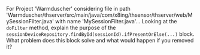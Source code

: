 For Project 'Warmduscher' considering file in path 'Warmduscher/thserver/src/main/java/com/x8ing/thsensor/thserver/web/MySessionFilter.java' with name 'MySessionFilter.java'... 
Looking at the `doFilter` method, explain the purpose of the `sessionDeviceRepository.findById(sessionId).ifPresentOrElse(...)` block. What problem does this block solve and what would happen if you removed it?